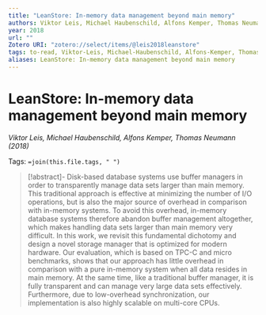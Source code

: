 ```yaml
---
title: "LeanStore: In-memory data management beyond main memory"
authors: Viktor Leis, Michael Haubenschild, Alfons Kemper, Thomas Neumann
year: 2018
url: ""
Zotero URI: "zotero://select/items/@leis2018leanstore"
tags: to-read, Viktor-Leis, Michael-Haubenschild, Alfons-Kemper, Thomas-Neumann
aliases: LeanStore: In-memory data management beyond main memory
---
```


# LeanStore: In-memory data management beyond main memory  
_Viktor Leis, Michael Haubenschild, Alfons Kemper, Thomas Neumann (2018)_

Tags: `=join(this.file.tags, " ")`

> [!abstract]-
> Disk-based database systems use buffer managers in order to transparently manage data sets larger than main memory. This traditional approach is effective at minimizing the number of I/O operations, but is also the major source of overhead in comparison with in-memory systems. To avoid this overhead, in-memory database systems therefore abandon buffer management altogether, which makes handling data sets larger than main memory very difficult. In this work, we revisit this fundamental dichotomy and design a novel storage manager that is optimized for modern hardware. Our evaluation, which is based on TPC-C and micro benchmarks, shows that our approach has little overhead in comparison with a pure in-memory system when all data resides in main memory. At the same time, like a traditional buffer manager, it is fully transparent and can manage very large data sets effectively. Furthermore, due to low-overhead synchronization, our implementation is also highly scalable on multi-core CPUs.


